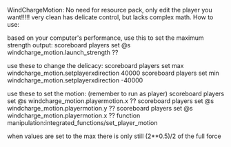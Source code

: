 WindChargeMotion: 
No need for resource pack, only edit the player you want!!!!! very clean has delicate control, but lacks complex math. How to use: 

based on your computer's performance, use this to set the maximum strength output:
scoreboard players set @s windcharge_motion.launch_strength ?? 

use these to change the delicacy:
scoreboard players set max windcharge_motion.setplayerxdirection 40000
scoreboard players set min windcharge_motion.setplayerxdirection -40000



use these to set the motion: (remember to run as player)
scoreboard players set @s windcharge_motion.playermotion.x ??
scoreboard players set @s windcharge_motion.playermotion.y ??
scoreboard players set @s windcharge_motion.playermotion.x ??
function manipulation:integrated_functions/set_player_motion

when values are set to the max there is only still (2**0.5)/2 of the full force

